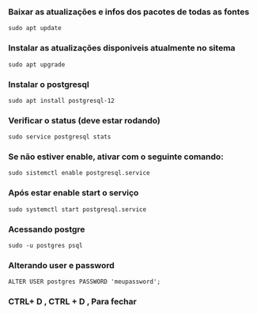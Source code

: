 ### Baixar as atualizações e infos dos pacotes de todas as fontes
```sudo apt update```

### Instalar as atualizações disponiveis atualmente no sitema
```sudo apt upgrade```

### Instalar o postgresql
```sudo apt install postgresql-12``` 

### Verificar o status (deve estar rodando)
```sudo service postgresql stats```

### Se não estiver enable, ativar com o seguinte comando:
```sudo sistemctl enable postgresql.service```

### Após estar enable start o serviço 
```sudo systemctl start postgresql.service```

### Acessando postgre
```sudo -u postgres psql```

### Alterando user e password
```ALTER USER postgres PASSWORD 'meupassword';```

### CTRL+ D , CTRL + D ,  Para fechar

